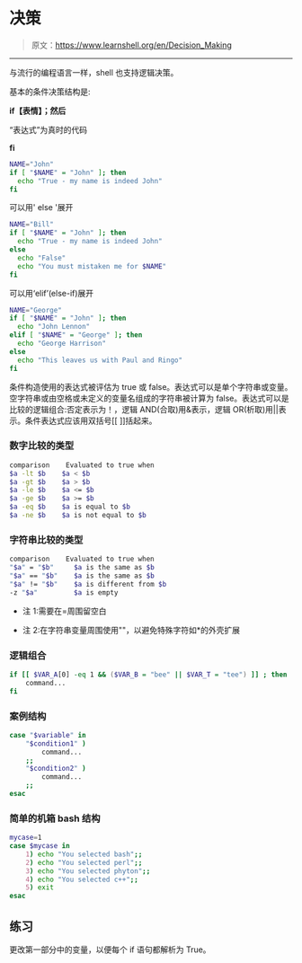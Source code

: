 # 决策

> 原文：<https://www.learnshell.org/en/Decision_Making>

* * *

与流行的编程语言一样，shell 也支持逻辑决策。

基本的条件决策结构是:

**if【表情】；然后**

“表达式”为真时的代码

**fi**

```sh
NAME="John"
if [ "$NAME" = "John" ]; then
  echo "True - my name is indeed John"
fi 
```

可以用' else '展开

```sh
NAME="Bill"
if [ "$NAME" = "John" ]; then
  echo "True - my name is indeed John"
else
  echo "False"
  echo "You must mistaken me for $NAME"
fi 
```

可以用‘elif’(else-if)展开

```sh
NAME="George"
if [ "$NAME" = "John" ]; then
  echo "John Lennon"
elif [ "$NAME" = "George" ]; then
  echo "George Harrison"
else
  echo "This leaves us with Paul and Ringo"
fi 
```

条件构造使用的表达式被评估为 true 或 false。表达式可以是单个字符串或变量。空字符串或由空格或未定义的变量名组成的字符串被计算为 false。表达式可以是比较的逻辑组合:否定表示为！，逻辑 AND(合取)用&表示，逻辑 OR(析取)用||表示。条件表达式应该用双括号[[ ]]括起来。

### 数字比较的类型

```sh
comparison    Evaluated to true when
$a -lt $b    $a < $b
$a -gt $b    $a > $b
$a -le $b    $a <= $b
$a -ge $b    $a >= $b
$a -eq $b    $a is equal to $b
$a -ne $b    $a is not equal to $b 
```

### 字符串比较的类型

```sh
comparison    Evaluated to true when
"$a" = "$b"     $a is the same as $b
"$a" == "$b"    $a is the same as $b
"$a" != "$b"    $a is different from $b
-z "$a"         $a is empty 
```

*   注 1:需要在=周围留空白

*   注 2:在字符串变量周围使用""，以避免特殊字符如*的外壳扩展

### 逻辑组合

```sh
if [[ $VAR_A[0] -eq 1 && ($VAR_B = "bee" || $VAR_T = "tee") ]] ; then
    command...
fi 
```

### 案例结构

```sh
case "$variable" in
    "$condition1" )
        command...
    ;;
    "$condition2" )
        command...
    ;;
esac 
```

### 简单的机箱 bash 结构

```sh
mycase=1
case $mycase in
    1) echo "You selected bash";;
    2) echo "You selected perl";;
    3) echo "You selected phyton";;
    4) echo "You selected c++";;
    5) exit
esac 
```

## 练习

更改第一部分中的变量，以便每个 if 语句都解析为 True。